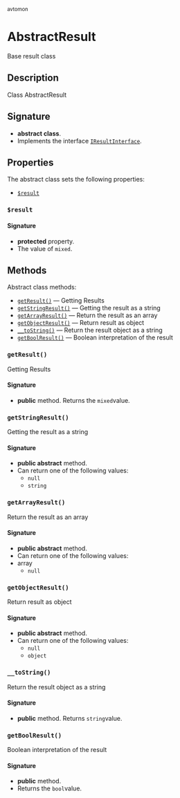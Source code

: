 <small> avtomon </small>

AbstractResult
==============

Base result class

Description
-----------

Class AbstractResult

Signature
---------

- **abstract class**.
- Implements the interface [`IResultInterface`](../avtomon/IResultInterface.md).

Properties
----------

The abstract class sets the following properties:

  - [`$result`](#$result)

### `$result`<a name="result"> </a>

#### Signature

- **protected** property.
- The value of `mixed`.

Methods
-------

Abstract class methods:

  - [`getResult()`](#getResult) &mdash; Getting Results
  - [`getStringResult()`](#getStringResult) &mdash; Getting the result as a string
  - [`getArrayResult()`](#getArrayResult) &mdash; Return the result as an array
  - [`getObjectResult()`](#getObjectResult) &mdash; Return result as object
  - [`__toString()`](#__toString) &mdash; Return the result object as a string
  - [`getBoolResult()`](#getBoolResult) &mdash; Boolean interpretation of the result

### `getResult()`<a name="getResult"> </a>

Getting Results

#### Signature

- **public** method.
Returns the `mixed`value.

### `getStringResult()`<a name="getStringResult"> </a>

Getting the result as a string

#### Signature

- **public abstract** method.
- Can return one of the following values:
  - `null`
  - `string`

### `getArrayResult()`<a name="getArrayResult"> </a>

Return the result as an array

#### Signature

- **public abstract** method.
- Can return one of the following values:
- array
  - `null`

### `getObjectResult()`<a name="getObjectResult"> </a>

Return result as object

#### Signature

- **public abstract** method.
- Can return one of the following values:
  - `null`
  - `object`

### `__toString()`<a name="__toString"> </a>

Return the result object as a string

#### Signature

- **public** method.
Returns `string`value.

### `getBoolResult()`<a name="getBoolResult"> </a>

Boolean interpretation of the result

#### Signature

- **public** method.
- Returns the `bool`value.


